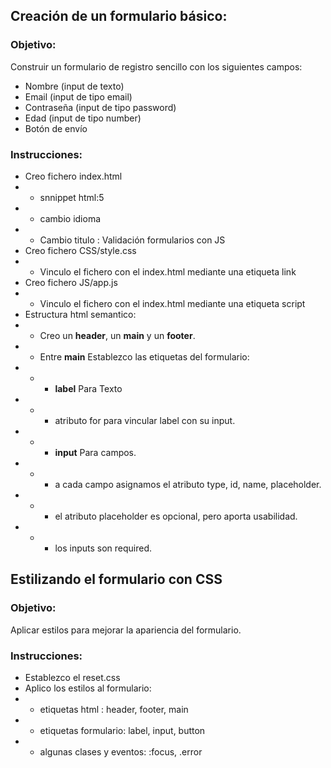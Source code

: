 ## Creación de un formulario básico:
### Objetivo: 
Construir un formulario de registro sencillo con los siguientes campos:
 - Nombre (input de texto)
 - Email (input de tipo email)
 - Contraseña (input de tipo password)
 - Edad (input de tipo number)
 - Botón de envío
### Instrucciones:
 - Creo fichero index.html
 - - snnippet html:5
 - - cambio idioma 
 - - Cambio titulo : Validación formularios con JS
 - Creo fichero CSS/style.css
 - - Vinculo el fichero con el index.html mediante una etiqueta link
 - Creo fichero JS/app.js
 - - Vinculo el fichero con el index.html mediante una etiqueta script
 - Estructura html semantico:
 - - Creo un **header**, un **main** y un **footer**. 
 - - Entre **main** Establezco las etiquetas del formulario:
 - - - **label** Para Texto 
 - - - atributo for para vincular label con su input.
 - - - **input** Para campos.  
 - - - a cada campo asignamos el atributo type, id, name, placeholder.
 - - - el atributo placeholder es opcional, pero aporta usabilidad.
 - - - los inputs son required.
## Estilizando el formulario con CSS
### Objetivo:
Aplicar estilos para mejorar la apariencia del formulario.

### Instrucciones:
 - Establezco el reset.css 
 - Aplico los estilos al  formulario: 
 - - etiquetas html : header, footer, main
 - - etiquetas formulario: label, input, button
 - - algunas clases y eventos:  :focus, .error
 

